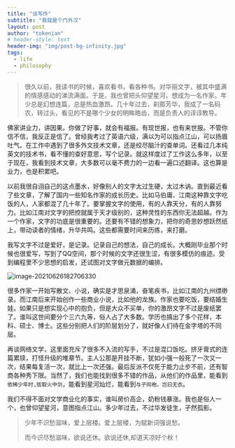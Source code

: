 ```yaml
---
title: "谈写作"
subtitle: "我就是个门外汉"
layout: post
author: "tokenian"
# header-style: text
header-img: "img/post-bg-infinity.jpg"
tags:
  - life
  - philosophy
---
```


> 很久以前，我读书的时候，喜欢看书，看各种书。对华丽文字，被其中盛满的情感感动的涕流满面。于是，我也曾把头仰望星河，想成为一名作家。年少总是幻想连篇，总是热血激昂。几十年过去，刹那芳华，我成了一名码农，转过头，看见的不是哪个少女的明眸皓齿，而是负责人的谆谆教导。

佛家讲业力，讲因果。你做了好事，就会有福报。有现世报，也有来世报。不管你信不信，我反正是信了。曾经我考过了英语六级，满以为可以指点江山，可以扬眉吐气。在工作中遇到了很多外文技术文章，还是绞尽脑汁的查单词。还看过几本纯英文的技术书，看不懂的查好意思，写个记录。就这样度过了工作这么多年，以至于现在，我看到技术文章，大多数可以毫不费力的一边看一遍口述翻译。这也算是业力，也是积累吧。

以前我很自诩自己的这点墨水，好像别人的文字太过生硬，太过木讷。直到最近看了些文章，了解了国内一些知名作家的成长历史。比如马伯庸、江南这种靠文字吃饭的人，人家都混了几十年了。要掌握文字的使用，有的人靠天分，有的人靠努力。比如江南对文字的把控就属于天才级别的，这种灵性的东西你无法超越。作为一个作家，文字的功底是很重要的。还要有不错的想象力，把你的奇思妙想跃然纸上，带动读者的情绪，升华共鸣。这些都需要时间来历练，来打磨。

我写文字不过是爱好，是记录。记录自己的想法，自己的成长。大概刚毕业那个时候也很爱写，写到了QQ空间，那个时候的文字还很生涩，有很多模仿的痕迹。受到编程里不少思想的启发，还试图对文字做元数据的编排。

![image-20210626182706330](https://gitee.com/tokenian/images-bed/raw/master/img/image-20210626182706330.png)

很多作家一开始写散文、小说，确实是才思泉涌，奋笔疾书，比如江南的九州缥缈录。而江南后来开始创作一些商业小说，比如他的龙族。作家也要吃饭，要结婚生娃。如果只是想实现心中的抱负，但是大众不买单，你的激昂文字不过是废纸罢了。谁叫这世间要分个三六九等，俗人占了大多数。学历也搞出了多个花样，本科、硕士、博士。这些分别把人们的阶层划分了，就好像人们待在金字塔的不同层。

再谈网络文学，这里面充斥了很多不入流的写手，不过是混口饭吃。挤牙膏式的连篇累牍，打怪升级的堆章节。主人公那是开挂不断，犹如小强一般死了一次又一次，结果每复活一次，就比上一次还强。最后反派不仅死于能力止步不前，还有智商各种秀下限。当然了，我们也能找到很多不错的作品，从他们的作品里，能看到`依稀少年时,拔取火中剑`，能看到星河灿烂，能看到`与子同袍，岂曰无衣`。

我们不得不面对文学商业化的事实，谁叫房价高企，奶粉钱暴涨。我也是俗人一个，也曾仰望星河，意图指点江山。多少年过去，不过华发徒生，孑然孤影。

> 少年不识愁滋味，爱上层楼。爱上层楼，为赋新词强说愁。
>
> 而今识尽愁滋味，欲说还休。欲说还休,却道天凉好个秋！

